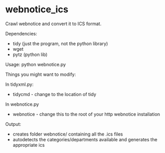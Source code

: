 webnotice_ics
=============

Crawl webnotice and convert it to ICS format.

Dependencies:
 - tidy (just the program, not the python library)
 - wget
 - pytz (python lib)

Usage: python webnotice.py

Things you might want to modify:

In tidyxml.py:
 - tidycmd - change to the location of tidy

In webnotice.py
 - webnotice - change this to the root of your http webnotice installation

Output:
  - creates folder webnotice/ containing all the .ics files
  - autodetects the categories/departments available and generates the appropriate ics
